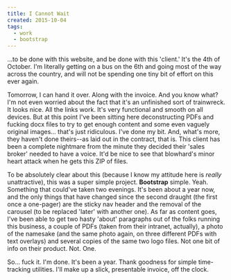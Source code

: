 ```yaml
---
title: I Cannot Wait
created: 2015-10-04
tags:
  - work
  - bootstrap
---
```


...to be done with this website, and be done with this 'client.' It's the 4th
of October. I'm literally getting on a bus on the 6th and going most of the
way across the country, and will not be spending one tiny bit of effort on
this ever again.

Tomorrow, I can hand it over. Along with the invoice. And you know what? I'm
not even worried about the fact that it's an unfinished sort of trainwreck. It
looks nice. All the links work. It's very functional and smooth on all
devices. But at this point I've been sitting here deconstructing PDFs and
fucking docx files to try to get enough content and some even vaguely original
images... that's just ridiculous. I've done my bit. And, what's more, they
haven't done theirs--as laid out in the contract, that is. This client has
been a complete nightmare from the minute they decided their 'sales broker'
needed to have a voice. It'd be nice to see that blowhard's minor heart attack
when he gets this ZIP of files.

To be absolutely clear about this (because I know my attitude here is _really_
unattractive), this was a super simple project. **Bootstrap** simple. Yeah.
Something that could've taken two evenings. It's been about a year now, and
the only things that have changed since the second draught (the first once a
one-pager) are the sticky nav header and the removal of the carousel (to be
replaced 'later' with another one). As far as content goes, I've been able to
get two hasty 'about' paragraphs out of the folks running this business, a
couple of PDFs (taken from their intranet, actually), a photo of the namesake
(and the same photo again, on three different PDFs with text overlays) and
several copies of the same two logo files. Not one bit of info on their
product. Not. One.

So... fuck it. I'm done. It's been a year. Thank goodness for simple
time-tracking utilities. I'll make up a slick, presentable invoice, off the
clock.
